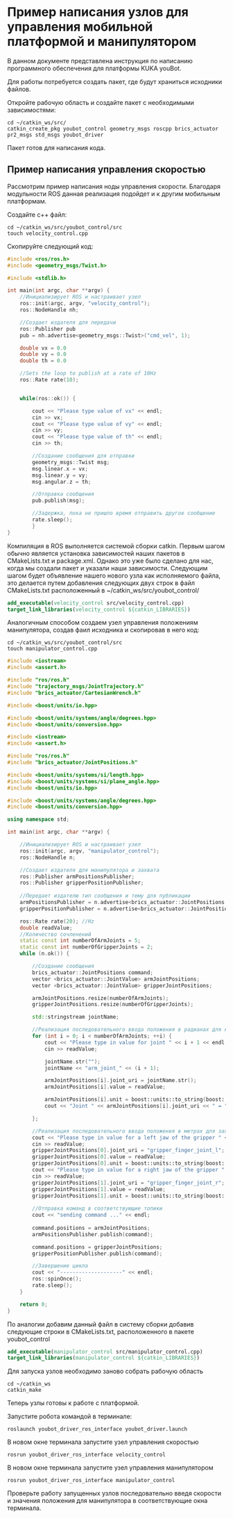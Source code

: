 # Пример написания узлов для управления мобильной платформой и манипулятором

В данном документе представлена инструкция по написанию программного обеспечения для платформы KUKA youBot.

Для работы потребуется создать пакет, где будут храниться исходники файлов.

Откройте рабочую область и создайте пакет с необходимыми зависимостями:

```console
cd ~/catkin_ws/src/
catkin_create_pkg youbot_control geometry_msgs roscpp brics_actuator pr2_msgs std_msgs youbot_driver
```
 
Пакет готов для написания кода.

##  Пример написания управления скоростью

Рассмотрим пример написания ноды управления скорости. Благодаря модульности ROS данная реализация подойдет и к другим мобильным платформам.

Создайте c++ файл:

```console
cd ~/catkin_ws/src/youbot_control/src
touch velocity_control.cpp
```

Скопируйте следующий код:

```cpp
#include <ros/ros.h>
#include <geometry_msgs/Twist.h> 

#include <stdlib.h> 

int main(int argc, char **argv) {
    //Инициализирует ROS и настраивает узел
    ros::init(argc, argv, "velocity_control");
    ros::NodeHandle nh;

    //Создает издателя для передачи
    ros::Publisher pub
    pub = nh.advertise<geometry_msgs::Twist>("cmd_vel", 1);

    double vx = 0.0
    double vy = 0.0
    double th = 0.0

    //Sets the loop to publish at a rate of 10Hz
    ros::Rate rate(10);


    while(ros::ok()) {

        cout << "Please type value of vx" << endl;
        cin >> vx;
        cout << "Please type value of vy" << endl;
        cin >> vy;
        cout << "Please type value of th" << endl;
        cin >> th;

        //Создание сообщения для отправки
        geometry_msgs::Twist msg;
        msg.linear.x = vx;
        msg.linear.y = vy;
        msg.angular.z = th;

        //Отправка сообщения
        pub.publish(msg);

        //Задержка, пока не пришло время отправить другое сообщение
        rate.sleep();
        }
}
```

Компиляция в ROS выполняется системой сборки catkin. Первым шагом обычно является установка зависимостей наших пакетов в CMakeLists.txt и package.xml. Однако это уже было сделано для нас, когда мы создали пакет и указали наши зависимости. Следующим шагом будет объявление нашего нового узла как исполняемого файла, это делается путем добавления следующих двух строк в файл CMakeLists.txt расположенный в ~/catkin_ws/src/youbot_control/

```cmake
add_executable(velocity_control src/velocity_control.cpp)
target_link_libraries(velocity_control ${catkin_LIBRARIES})
```

Аналогичным способом создаем узел управления положениям манипулятора, создав фаил исходника и скопировав в него код:

```console
cd ~/catkin_ws/src/youbot_control/src
touch manipulator_control.cpp
```

```cpp
#include <iostream>
#include <assert.h>

#include "ros/ros.h"
#include "trajectory_msgs/JointTrajectory.h"
#include "brics_actuator/CartesianWrench.h"

#include <boost/units/io.hpp>

#include <boost/units/systems/angle/degrees.hpp>
#include <boost/units/conversion.hpp>

#include <iostream>
#include <assert.h>

#include "ros/ros.h"
#include "brics_actuator/JointPositions.h"

#include <boost/units/systems/si/length.hpp>
#include <boost/units/systems/si/plane_angle.hpp>
#include <boost/units/io.hpp>

#include <boost/units/systems/angle/degrees.hpp>
#include <boost/units/conversion.hpp>

using namespace std;

int main(int argc, char **argv) {

    //Инициализирует ROS и настраивает узел
	ros::init(argc, argv, "manipulator_control");
	ros::NodeHandle n;

    //Создает издателя для манипулятора и захвата
	ros::Publisher armPositionsPublisher;
	ros::Publisher gripperPositionPublisher;
    
    //Передает издателю тип сообщения и тему для публикации 
	armPositionsPublisher = n.advertise<brics_actuator::JointPositions > ("arm_1/arm_controller/position_command", 1);
	gripperPositionPublisher = n.advertise<brics_actuator::JointPositions > ("arm_1/gripper_controller/position_command", 1);

	ros::Rate rate(20); //Hz
	double readValue;
    //Количество сочленений
	static const int numberOfArmJoints = 5;
	static const int numberOfGripperJoints = 2;
	while (n.ok()) {

        //Создание сообщения
		brics_actuator::JointPositions command;
		vector <brics_actuator::JointValue> armJointPositions;
		vector <brics_actuator::JointValue> gripperJointPositions;

		armJointPositions.resize(numberOfArmJoints); 
		gripperJointPositions.resize(numberOfGripperJoints);

		std::stringstream jointName;

		//Реализация последовательного ввода положения в радианах для каждого сочленения манипулятора
		for (int i = 0; i < numberOfArmJoints; ++i) {
			cout << "Please type in value for joint " << i + 1 << endl;
			cin >> readValue;

			jointName.str("");
			jointName << "arm_joint_" << (i + 1);

			armJointPositions[i].joint_uri = jointName.str();
			armJointPositions[i].value = readValue;

			armJointPositions[i].unit = boost::units::to_string(boost::units::si::radians);
			cout << "Joint " << armJointPositions[i].joint_uri << " = " << armJointPositions[i].value << " " << armJointPositions[i].unit << endl;

		};

        //Реализация последовательного ввода положения в метрах для захвата
		cout << "Please type in value for a left jaw of the gripper " << endl;
		cin >> readValue;
		gripperJointPositions[0].joint_uri = "gripper_finger_joint_l";
		gripperJointPositions[0].value = readValue;
		gripperJointPositions[0].unit = boost::units::to_string(boost::units::si::meter);
		cout << "Please type in value for a right jaw of the gripper " << endl;
		cin >> readValue;
		gripperJointPositions[1].joint_uri = "gripper_finger_joint_r";
		gripperJointPositions[1].value = readValue;
		gripperJointPositions[1].unit = boost::units::to_string(boost::units::si::meter);
        
        //Отправка команд в соответствующие топики
		cout << "sending command ..." << endl;
    
		command.positions = armJointPositions;
		armPositionsPublisher.publish(command);

		command.positions = gripperJointPositions;
		gripperPositionPublisher.publish(command);

        //Завершение цикла
		cout << "--------------------" << endl;
		ros::spinOnce();
		rate.sleep();
	}

	return 0;
}
```

По аналогии добавим данный файл в систему сборки добавив следующие строки в CMakeLists.txt, расположенного в пакете youbot_control

```cmake
add_executable(manipulator_control src/manipulator_control.cpp)
target_link_libraries(manipulator_control ${catkin_LIBRARIES})
```

Для запуска узлов необходимо заново собрать рабочую область

```console
cd ~/catkin_ws
catkin_make
```

Теперь узлы готовы к работе с платформой. 

Запустите робота командой в терминале:

```console
roslaunch youbot_driver_ros_interface youbot_driver.launch
```

В новом окне терминала запустите узел управления скоростью

```console
rosrun youbot_driver_ros_interface velocity_control
```

В новом окне терминала запустите узел управления манипулятором

```console
rosrun youbot_driver_ros_interface manipulator_control
```

Проверьте работу запущенных узлов последовательно введя скорости и значения положения для манипулятора в соответствующие окна терминала.